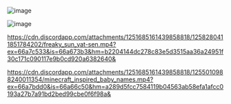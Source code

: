 ![image](https://github.com/user-attachments/assets/4b6681b9-81b8-4395-9c8b-699c5fdb2852)

![image](https://github.com/user-attachments/assets/452dc789-0e2c-4071-948c-599ec71f592a)

https://cdn.discordapp.com/attachments/1251685161439858818/1258280411851784202/freaky_sun_yat-sen.mp4?ex=66a7c533&is=66a673b3&hm=b2204144dc278c83e5d3515aa36a24951f30c171c090117e9b0cd920a6382640&

https://cdn.discordapp.com/attachments/1251685161439858818/1255010988240011354/minecraft_inspired_baby_names.mp4?ex=66a7bdd0&is=66a66c50&hm=a289d5fcc7584119b04563ab58efa1afcc0193a27b7a91bd2bed99cbe0f6f98a&



